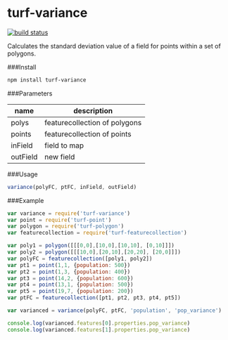 turf-variance
=============
[![build status](https://secure.travis-ci.org/Turfjs/turf-variance.png)](http://travis-ci.org/Turfjs/turf-variance)

Calculates the standard deviation value of a field for points within a set of polygons.

###Install

```sh
npm install turf-variance
```

###Parameters

|name|description|
|---|---|
|polys|featurecollection of polygons|
|points|featurecollection of points|
|inField|field to map|
|outField|new field|

###Usage

```js
variance(polyFC, ptFC, inField, outField)
```

###Example

```javascript
var variance = require('turf-variance')
var point = require('turf-point')
var polygon = require('turf-polygon')
var featurecollection = require('turf-featurecollection')

var poly1 = polygon([[[0,0],[10,0],[10,10], [0,10]]])
var poly2 = polygon([[[10,0],[20,10],[20,20], [20,0]]])
var polyFC = featurecollection([poly1, poly2])
var pt1 = point(1,1, {population: 500})
var pt2 = point(1,3, {population: 400})
var pt3 = point(14,2, {population: 600})
var pt4 = point(13,1, {population: 500})
var pt5 = point(19,7, {population: 200})
var ptFC = featurecollection([pt1, pt2, pt3, pt4, pt5])

var varianced = variance(polyFC, ptFC, 'population', 'pop_variance')

console.log(varianced.features[0].properties.pop_variance)
console.log(varianced.features[1].properties.pop_variance)
```
